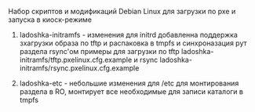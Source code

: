 Набор скриптов и модификаций Debian Linux для загрузки по pxe и запуска в киоск-режиме

1. ladoshka-initramfs - изменения для initrd
   добавленна поддержка зхагрузки образа по tftp и распаковка в tmpfs и синхроназация рут раздела rsync'ом 
   примеры для загрузки по tftp ladoshka-initramfs/tftp.pxelinux.cfg.example и rsync ladoshka-initramfs/rsync.pxelinux.cfg.example

2. ladoshka-etc - небольшие изменения для /etc для монтирования раздела в RO, монтирует все необходимые для записи каталоги в tmpfs 
